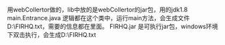 # 
用webCollertor做的，lib中放的是webCollertor的jar包，用的jdk1.8
main.Entrance.java  逻辑都在这个类中，运行main方法，会生成文件D:\FIRHQ.txt，需要的信息都在里面。
FIRHQ.jar 是可执行jar包，windows环境下双击执行，会生成D:\FIRHQ.txt
